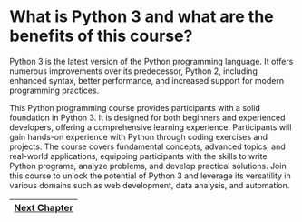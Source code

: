 # What is Python 3 and what are the benefits of this course?
<p>Python 3 is the latest version of the Python programming language. It offers numerous improvements over its predecessor, Python 2, including enhanced syntax, better performance, and increased support for modern programming practices.</p>
<p>This Python programming course provides participants with a solid foundation in Python 3. It is designed for both beginners and experienced developers, offering a comprehensive learning experience. Participants will gain hands-on experience with Python through coding exercises and projects. The course covers fundamental concepts, advanced topics, and real-world applications, equipping participants with the skills to write Python programs, analyze problems, and develop practical solutions. Join this course to unlock the potential of Python 3 and leverage its versatility in various domains such as web development, data analysis, and automation.&nbsp; </p>

|[Next Chapter](https://github.com/IllusiveCoder/Python-Course/blob/main/Chapter)|
|---|

